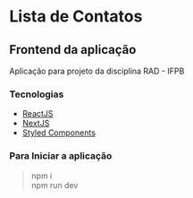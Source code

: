 # Lista de Contatos

## Frontend da aplicação

Aplicação para projeto da disciplina RAD - IFPB

### Tecnologias

* [ReactJS](https://github.com/facebook/react/)
* [NextJS](https://github.com/vercel/next.js)
* [Styled Components](https://github.com/styled-components/styled-components)

### Para Iniciar a aplicação

> npm i\
> npm run dev
